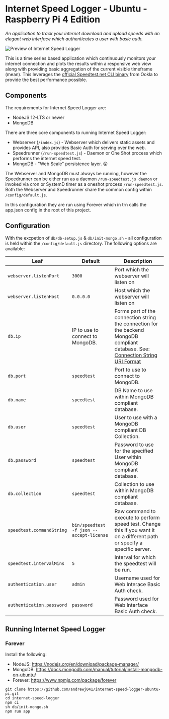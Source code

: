 # Internet Speed Logger - Ubuntu - Raspberry Pi 4 Edition

_An application to track your internet download and upload speeds with an elegant web interface which authenticates a user with basic auth._

![Preview of Internet Speed Logger](https://i.imgur.com/LhtHxpZ.gif)

This is a time series based application which continuously monitors your internet connection and plots the results within a responsive web view along with providing basic aggregation of the current visible timeframe (mean). This leverages the [official Speedtest.net CLI binary](https://www.speedtest.net/apps/cli) from Ookla to provide the best performance possible.

## Components

The requirements for Internet Speed Logger are:
- NodeJS 12-LTS or newer
- MongoDB

There are three core components to running Internet Speed Logger:
- Webserver (`/index.js`) - Webserver which delivers static assets and provides API, also provides Basic Auth for serving over the web. 
- Speedrunner (`/run-speedtest.js`) - Daemon or One Shot process which performs the internet speed test.
- MongoDB - "Web Scale" persistence layer. 😜

The Webserver and MongoDB must always be running, however the Speedrunner can be either run as a daemon `/run-speedtest.js daemon` or invoked via cron or SystemD timer as a oneshot process `/run-speedtest.js`. Both the Webserver and Speedrunner share the common config within `/config/default.js`.

In this configuration they are run using Forever which in trn calls the app.json config in the root of this project.

## Configuration

With the excpetion of `db/db-setup.js` & `db/init-mongo.sh` - all configuration is held within the `/config/default.js` directory. The following options are available:

| Leaf | Default | Description |
| -- | -- | -- |
| `webserver.listenPort`      | `3000`       | Port which the webserver will listen on   |
| `webserver.listenHost`      | `0.0.0.0`       | Host which the webserver will listen on   |
| `db.ip` 	 | IP to use to connect to MongoDB.         | Forms part of the connection string the connection for the backend MongoDB compliant database. See: [Connection String URI Format](https://docs.mongodb.com/manual/reference/connection-string/)      |
| `db.port`      | `speedtest`       | Port to use to connect to MongoDB.   |
| `db.name`      | `speedtest`       | DB Name to use within MongoDB compliant database.   |
| `db.user`      | `speedtest`       | User to use with a MongoDB compliant DB Collection.   |
| `db.password`      | `speedtest`       | Password to use for the specified User within MongoDB compliant database.   |
| `db.collection`      | `speedtest`       | Collection to use within MongoDB compliant database.   |
| `speedtest.commandString`      | `bin/speedtest -f json --accept-license`       | Raw command to execute to perform speed test. Change this if you want it on a different path or specify a specific server.   |
| `speedtest.intervalMins`      | `5`       | Interval for which the speedtest will be run.   |
| `authentication.user`      | `admin`       | Username used for Web Interace  Basic Auth check.   |
| `authentication.password`      | `password`       | Password used for Web Interface Basic Auth check.   |

## Running Internet Speed Logger
### Forever
Install the following:
- NodeJS: https://nodejs.org/en/download/package-manager/ 
- MongoDB: https://docs.mongodb.com/manual/tutorial/install-mongodb-on-ubuntu/
- Forever: https://www.npmjs.com/package/forever 

```
git clone https://github.com/andrewj041/internet-speed-logger-ubuntu-pi.git
cd internet-speed-logger
npm ci
sh db/init-mongo.sh
npm run app
```
